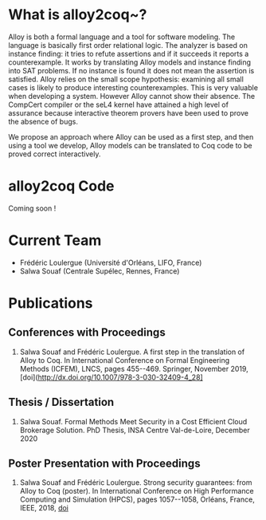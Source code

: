 # What is alloy2coq~?

Alloy is both a formal language and a tool for software modeling. The
language is basically first order relational logic. The analyzer is
based on instance finding: it tries to refute assertions and if it
succeeds it reports a counterexample. It works by translating Alloy
models and instance finding into SAT problems. If no instance is found
it does not mean the assertion is satisfied. Alloy relies on the small
scope hypothesis: examining all small cases is likely to produce
interesting counterexamples. This is very valuable when developing a
system. However Alloy cannot show their absence. The CompCert compiler
or the seL4 kernel have attained a high level of assurance because
interactive theorem provers have been used to prove the absence of
bugs.

We propose an approach where Alloy can be used as a first step, and
then using a tool we develop, Alloy models can be translated to Coq
code to be proved correct interactively.

# alloy2coq Code

Coming soon !
   
# Current Team

- Frédéric Loulergue (Université d'Orléans, LIFO, France)
- Salwa Souaf (Centrale Supélec, Rennes, France)

# Publications

## Conferences with Proceedings

1. Salwa Souaf and Frédéric Loulergue. A first step in the translation of Alloy to Coq. In International Conference on Formal Engineering Methods (ICFEM), LNCS, pages 455--469. Springer, November 2019, [doi](http://dx.doi.org/10.1007/978-3-030-32409-4_28]

## Thesis / Dissertation

1. Salwa Souaf. Formal Methods Meet Security in a Cost Efficient Cloud Brokerage Solution. PhD Thesis, INSA Centre Val-de-Loire, December 2020

## Poster Presentation with Proceedings

1. Salwa Souaf and Frédéric Loulergue. Strong security guarantees: from Alloy to Coq (poster). In International Conference on High Performance Computing and Simulation (HPCS), pages 1057--1058, Orléans, France, IEEE, 2018, [doi](http://dx.doi.org/10.1109/HPCS.2018.00167)


